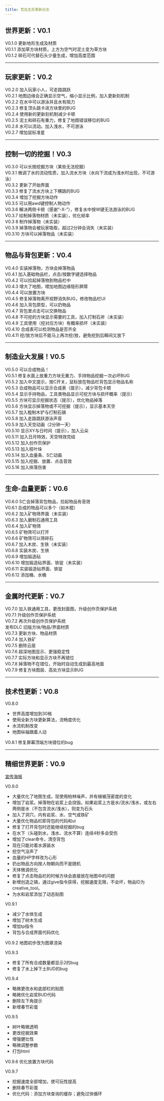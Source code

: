 ```yaml
---
title: 荒岛生存更新日志
---
```


## 世界更新：V0.1

V0.1.0 更新地形生成及材质  
V0.1.1 添加草方块材质，上方为空气时泥土变为草方块  
V0.1.2 碎石可代替石头少量生成，增加高度范围  

-----

## 玩家更新：V0.2

V0.2.0 加入玩家小人，可走路跳跃  
V0.2.1 地图边缘会正确显示空气，缩小显示比例，加入更新刻机制  
V0.2.2 在水中可以游泳并且水有阻力  
V0.2.3 修复顶头跳卡进方块里的BUG  
V0.2.4 使用新的更新刻机制减少卡顿  
V0.2.5 泥土和碎石有重力，修复了地图错误移位的BUG  
V0.2.6 水可以流动。加入浅水，不可游泳  
V0.2.7 增加鼠标准星  

-----

## 控制一切的挖掘！V0.3

V0.3.0 可以长按挖掘方块（某些无法挖掘）  
V0.3.1 微调了水的流动性质，加入流水方块（水向下流成为浅水时出现，不可游泳）  
V0.3.2 更新了开始界面  
V0.3.3 修复了流水方块上下横跳的BUG  
V0.3.4 增加了挖掘方块动作  
V0.3.5 可以用awd键控制人物动作  
V0.3.6 解决两侧卡顿（感谢“-X-”），修复水中按W键无法游泳的BUG  
V0.3.7 绘制掉落物材质（未实装），优化帧率  
V0.3 8 制作掉落物（未实装）  
V0.3.9 掉落物会被玩家吸取，超过2分钟会消失（未实装）  
V0.3.10 方块可以掉落物品（未实装）  

-----

## 物品与背包更新：V0.4

V0.4.0 实装掉落物，方块会掉落物品  
V0.4.1 加入基础物品栏，点击/按数字键选择物品  
V0.4.2 可以捡起掉落物到物品栏中  
V0.4.3 增大了地图，增加地图边缘隐形屏障  
V0.4.4 可以放置方块  
V0.4.5 修复掉落物离开视野消失BUG，修改物品栏UI  
V0.4.6 加入背包原型，可以扔物品  
V0.4.7 背包里点击可以交换物品  
V0.4.8 不可挖的方块显示需要的工具，加入打制石斧（未实装）  
V0.4.9 工具使用（挖对应方块）有概率损坏（未实装）  
V0.4.10 合成表可以检测物品是否齐全  
V0.4.11 挖/放方块后不能马上再次挖/放，避免挖到后瞬间又放下  

-----

## 制造业大发展！V0.5

V0.5.0 可以合成物品！  
V0.5.1 修复水面上放重力方块无重力、手持物品挖掘一次必坏BUG  
V0.5.2 加入中文提示，按C开关，鼠标放在物品栏背包显示物品名称  
V0.5.3 合成物品可以显示合成表（提示），减少背包卡顿  
V0.5.4 显示手持物品，工具类物品显示可挖方块与损坏概率（提示）  
V0.5.5 方块可显示挖掘状态（提示），优化物品掉落  
V0.5.6 方块显示掉落物或不可挖掘（提示），显示基本天空  
V0.5.7 加入粗制木铲与打制石镐  
V0.5.8 加入走路跳跃游泳声音  
V0.5.9 加入天空动画（2分钟一天）  
V0.5.10 显示XY与日时间（提示），加入云朵  
V0.5.11 加入日月特效，天空特效完结  
V0.5.12 加入创作页保护  
V0.5.13 加入枝叶垛  
V0.5.14 加入血量条、S亡动画  
V0.5.15 加入挖掘、放置、点击音效  
V0.5.16 加入摔落伤害  

-----

## 生命-血量更新：V0.6

V0.6.0 S亡会掉落背包物品，捡起物品有音效  
V0.6.1 合成的物品可以多个（如木棍）  
V0.6.2 加入矿物筛界面（未实装）  
V0.6.3 加入磨制石通用工具  
V0.6.4 加入矿物筛  
V0.6.5 矿物筛可以打开  
V0.6.6 矿物筛可以筛碎石  
V0.6.7 加入木炭、生铁（未实装）  
V0.6.8 实装木炭、生铁  
V0.6.9 增加锻造砧  
V0.6.10 增加锻造砧界面、铁锭（未实装）  
V0.6.11 实装锻造砧界面、铁锭  
V0.6.12 添加桶、水桶  

-----

## 金属时代更新：V0.7

V0.7.0 加入铁通用工具，更改封面图，升级创作页保护系统  
V0.7.1 升级创作页保护系统  
V0.7.2 再次升级创作页保护系统  
发布DLC 旧版方块/物品/界面材质  
V0.7.3 更新方块、物品材质  
V0.7.4 加入铁矿  
V0.7.5 删除云层  
V0.7.6 超深地图显示、更强稳定性  
V0.7.7 实际方块和显示方块不再错位  
V0.7.8 掉落物不在错位，开始时自动生成到最高地面  
V0.7.9 修复方块图层、高处方块显示BUG

-----

## 技术性更新：V0.8

V0.8.0  
- 世界高度增加到30格
- 使用全新方块更新算法，流畅度优化
- 水流机制改变
- 地图纵轴跟着人动

V0.8.1 修复屏幕顶端方块错位的bug

-----

## 精细世界更新：V0.9

[宣传海报](./poster/0-9-0)

V0.9.0  
- 大量优化了地图生成，现使用柏林噪声，并有植被茂密度的变化
- 增加了岩浆。掉落物在岩浆上会烧毁。如果岩浆上方是水/流水/浅水，或左右两侧是水（不包含流水/浅水），则变为石头
- 加入了洞穴，内有岩浆、水、空气或铁矿
- 大量优化物品栏即背包的代码和ui
- 修复了打开背包时还能继续挖掘的bug
- 在水下（头碰到水，浅水、流水不算）连续4秒多会受伤
- 增加了clear命令，清空背包
- 现在只能对着水源装水
- 挖空气没声了
- 血量的HP字样改为心形
- 扔出物品方向按人物朝向而不是随机
- 天体微调优化
- 修复了点击物品栏的时候方块会直接放在地图中的问题
- 新增创造之镐，通过give指令获得，挖掘速度无限，不会坏，物品ID为creative_tool。
- 为水和岩浆添加了动态贴图

V0.9.1
- 减少了水体生成
- 增加了树木生成
- 增加tp指令
- 背包与合成界面代码优化

V0.9.2 地图初步改为图章渲染

V0.9.3
- 修复了所有合成数量都显示2的bug
- 修复了水上掉下土BUD的bug

V0.9.4 
- 略微更改水和底部栏的贴图
- 略微优化岩浆BUD代码
- 删除左下角提示
- 新增春节彩蛋

V0.9.5
- 树叶略微透明
- 更改挖掘效果
- 增强健壮性
- 略微调整参数
- 打包html

V0.9.6 优化放置方块代码

V0.9.7  
- 挖掘速度全部增加，使可玩性提高
- 删除春节彩蛋
- 优化代码：添加方块查询的缓存；避免过快循环